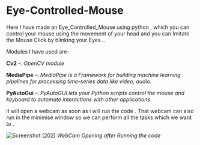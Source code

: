 # Eye-Controlled-Mouse
Here I have made an Eye_Controlled_Mouse using python , which you can control your mouse using the movement of your head and you can Imitate the Mouse Click by blinking your Eyes...

Modules I have used are-

**Cv2** -: *OpenCV module*

**MediaPipe** -: *MediaPipe is a Framework for building machine learning pipelines for processing time-series data like video, audio*.

**PyAutoGui** -: *PyAutoGUI lets your Python scripts control the mouse and keyboard to automate interactions with other applications*.

it will open a webcam as soon as i will run the code . That webcam can also run in the minimise window so we can perform all the tasks which we want to . 

![Screenshot (202)](https://user-images.githubusercontent.com/111379155/194486128-51d37596-ce24-4191-bcc7-4f999a959ac9.png)
*WebCam Opening after Running the code*
